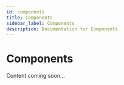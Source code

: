 ```yaml
---
id: components
title: Components
sidebar_label: Components
description: Documentation for Components
---
```


# Components

Content coming soon...
